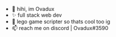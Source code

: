 - 👋 hihi, im Ovadux
- ✨ full stack web dev
- 👀 lego game scripter so thats cool too ig
- 📫 reach me on discord | Ovadux#3590
<!---
Ovadux/Ovadux is a ✨ special ✨ repository because its `README.md` (this file) appears on your GitHub profile.
You can click the Preview link to take a look at your changes.
--->

